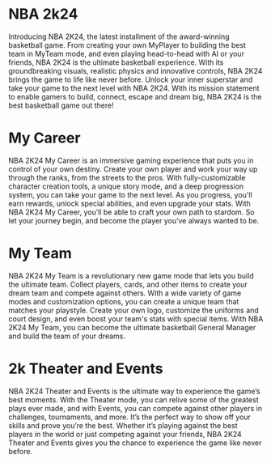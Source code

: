 # NBA 2k24
Introducing NBA 2K24, the latest installment of the award-winning basketball game. From creating your own MyPlayer to building the best team in MyTeam mode, and even playing head-to-head with AI or your friends, NBA 2K24 is the ultimate basketball experience. With its groundbreaking visuals, realistic physics and innovative controls, NBA 2K24 brings the game to life like never before. Unlock your inner superstar and take your game to the next level with NBA 2K24. With its mission statement to enable gamers to build, connect, escape and dream big, NBA 2K24 is the best basketball game out there!

# My Career

NBA 2K24 My Career is an immersive gaming experience that puts you in control of your own destiny. Create your own player and work your way up through the ranks, from the streets to the pros. With fully-customizable character creation tools, a unique story mode, and a deep progression system, you can take your game to the next level. As you progress, you'll earn rewards, unlock special abilities, and even upgrade your stats. With NBA 2K24 My Career, you’ll be able to craft your own path to stardom. So let your journey begin, and become the player you’ve always wanted to be.

# My Team

NBA 2K24 My Team is a revolutionary new game mode that lets you build the ultimate team. Collect players, cards, and other items to create your dream team and compete against others. With a wide variety of game modes and customization options, you can create a unique team that matches your playstyle. Create your own logo, customize the uniforms and court design, and even boost your team's stats with special items. With NBA 2K24 My Team, you can become the ultimate basketball General Manager and build the team of your dreams.

# 2k Theater and Events 

NBA 2K24 Theater and Events is the ultimate way to experience the game’s best moments. With the Theater mode, you can relive some of the greatest plays ever made, and with Events, you can compete against other players in challenges, tournaments, and more. It’s the perfect way to show off your skills and prove you’re the best. Whether it’s playing against the best players in the world or just competing against your friends, NBA 2K24 Theater and Events gives you the chance to experience the game like never before.
